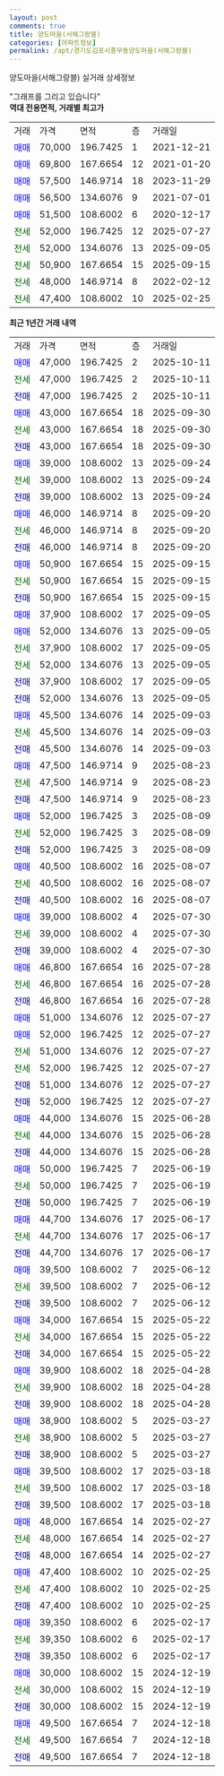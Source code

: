 ```yaml
---
layout: post
comments: true
title: 양도마을(서해그랑블)
categories: [아파트정보]
permalink: /apt/경기도김포시풍무동양도마을(서해그랑블)
---
```


양도마을(서해그랑블) 실거래 상세정보

<script type="text/javascript">
  google.charts.load('current', {'packages':['line', 'corechart']});
  google.charts.setOnLoadCallback(drawChart);

  function drawChart() {
    var data = new google.visualization.DataTable();
    data.addColumn('date', '거래일');
    data.addColumn('number', "매매");
    data.addColumn('number', "전세");
    data.addColumn('number', "전매");

    data.addRows([[new Date(Date.parse("2025-10-11")), 47000, null, null], [new Date(Date.parse("2025-10-11")), null, 47000, null], [new Date(Date.parse("2025-10-11")), null, null, 47000], [new Date(Date.parse("2025-09-30")), 43000, null, null], [new Date(Date.parse("2025-09-30")), null, 43000, null], [new Date(Date.parse("2025-09-30")), null, null, 43000], [new Date(Date.parse("2025-09-24")), 39000, null, null], [new Date(Date.parse("2025-09-24")), null, 39000, null], [new Date(Date.parse("2025-09-24")), null, null, 39000], [new Date(Date.parse("2025-09-20")), 46000, null, null], [new Date(Date.parse("2025-09-20")), null, 46000, null], [new Date(Date.parse("2025-09-20")), null, null, 46000], [new Date(Date.parse("2025-09-15")), 50900, null, null], [new Date(Date.parse("2025-09-15")), null, 50900, null], [new Date(Date.parse("2025-09-15")), null, null, 50900], [new Date(Date.parse("2025-09-05")), 37900, null, null], [new Date(Date.parse("2025-09-05")), 52000, null, null], [new Date(Date.parse("2025-09-05")), null, 37900, null], [new Date(Date.parse("2025-09-05")), null, 52000, null], [new Date(Date.parse("2025-09-05")), null, null, 37900], [new Date(Date.parse("2025-09-05")), null, null, 52000], [new Date(Date.parse("2025-09-03")), 45500, null, null], [new Date(Date.parse("2025-09-03")), null, 45500, null], [new Date(Date.parse("2025-09-03")), null, null, 45500], [new Date(Date.parse("2025-08-23")), 47500, null, null], [new Date(Date.parse("2025-08-23")), null, 47500, null], [new Date(Date.parse("2025-08-23")), null, null, 47500], [new Date(Date.parse("2025-08-09")), 52000, null, null], [new Date(Date.parse("2025-08-09")), null, 52000, null], [new Date(Date.parse("2025-08-09")), null, null, 52000], [new Date(Date.parse("2025-08-07")), 40500, null, null], [new Date(Date.parse("2025-08-07")), null, 40500, null], [new Date(Date.parse("2025-08-07")), null, null, 40500], [new Date(Date.parse("2025-07-30")), 39000, null, null], [new Date(Date.parse("2025-07-30")), null, 39000, null], [new Date(Date.parse("2025-07-30")), null, null, 39000], [new Date(Date.parse("2025-07-28")), 46800, null, null], [new Date(Date.parse("2025-07-28")), null, 46800, null], [new Date(Date.parse("2025-07-28")), null, null, 46800], [new Date(Date.parse("2025-07-27")), 51000, null, null], [new Date(Date.parse("2025-07-27")), 52000, null, null], [new Date(Date.parse("2025-07-27")), null, 51000, null], [new Date(Date.parse("2025-07-27")), null, 52000, null], [new Date(Date.parse("2025-07-27")), null, null, 51000], [new Date(Date.parse("2025-07-27")), null, null, 52000], [new Date(Date.parse("2025-06-28")), 44000, null, null], [new Date(Date.parse("2025-06-28")), null, 44000, null], [new Date(Date.parse("2025-06-28")), null, null, 44000], [new Date(Date.parse("2025-06-19")), 50000, null, null], [new Date(Date.parse("2025-06-19")), null, 50000, null], [new Date(Date.parse("2025-06-19")), null, null, 50000], [new Date(Date.parse("2025-06-17")), 44700, null, null], [new Date(Date.parse("2025-06-17")), null, 44700, null], [new Date(Date.parse("2025-06-17")), null, null, 44700], [new Date(Date.parse("2025-06-12")), 39500, null, null], [new Date(Date.parse("2025-06-12")), null, 39500, null], [new Date(Date.parse("2025-06-12")), null, null, 39500], [new Date(Date.parse("2025-05-22")), 34000, null, null], [new Date(Date.parse("2025-05-22")), null, 34000, null], [new Date(Date.parse("2025-05-22")), null, null, 34000], [new Date(Date.parse("2025-04-28")), 39900, null, null], [new Date(Date.parse("2025-04-28")), null, 39900, null], [new Date(Date.parse("2025-04-28")), null, null, 39900], [new Date(Date.parse("2025-03-27")), 38900, null, null], [new Date(Date.parse("2025-03-27")), null, 38900, null], [new Date(Date.parse("2025-03-27")), null, null, 38900], [new Date(Date.parse("2025-03-18")), 39500, null, null], [new Date(Date.parse("2025-03-18")), null, 39500, null], [new Date(Date.parse("2025-03-18")), null, null, 39500], [new Date(Date.parse("2025-02-27")), 48000, null, null], [new Date(Date.parse("2025-02-27")), null, 48000, null], [new Date(Date.parse("2025-02-27")), null, null, 48000], [new Date(Date.parse("2025-02-25")), 47400, null, null], [new Date(Date.parse("2025-02-25")), null, 47400, null], [new Date(Date.parse("2025-02-25")), null, null, 47400], [new Date(Date.parse("2025-02-17")), 39350, null, null], [new Date(Date.parse("2025-02-17")), null, 39350, null], [new Date(Date.parse("2025-02-17")), null, null, 39350], [new Date(Date.parse("2024-12-19")), 30000, null, null], [new Date(Date.parse("2024-12-19")), null, 30000, null], [new Date(Date.parse("2024-12-19")), null, null, 30000], [new Date(Date.parse("2024-12-18")), 49500, null, null], [new Date(Date.parse("2024-12-18")), null, 49500, null], [new Date(Date.parse("2024-12-18")), null, null, 49500]]);

    var options = {
      hAxis: {
        format: 'yyyy/MM/dd'
      },    
      lineWidth: 0,
      pointsVisible: true,    
      title: '최근 1년간 유형별 실거래가 분포',
      legend: { position: 'bottom' }
    };

    var formatter = new google.visualization.NumberFormat({pattern:'###,###'} );
    formatter.format(data, 1);
    formatter.format(data, 2);
    
    setTimeout(function() {
        var chart = new google.visualization.LineChart(document.getElementById('columnchart_material'));
        chart.draw(data, (options));
        document.getElementById('loading').style.display = 'none';
    }, 200);
  }
</script>


<div id="loading" style="z-index:20; display: block; margin-left: 0px">"그래프를 그리고 있습니다"</div>
<div id="columnchart_material" style="width: 95%; margin-left: 0px; display: block"></div>
<!-- contents start -->
<b>역대 전용면적, 거래별 최고가</b>
<table class="sortable">
    <tr>
      <td>거래</td>
      <td>가격</td>
      <td>면적</td>
      <td>층</td>
      <td>거래일</td>
    </tr>
        <tr>
          <td><a style="color: blue">매매</a></td>
          <td>70,000</td>
          <td>196.7425</td>
          <td>1</td>
          <td>2021-12-21</td>
        </tr>            <tr>
          <td><a style="color: blue">매매</a></td>
          <td>69,800</td>
          <td>167.6654</td>
          <td>12</td>
          <td>2021-01-20</td>
        </tr>            <tr>
          <td><a style="color: blue">매매</a></td>
          <td>57,500</td>
          <td>146.9714</td>
          <td>18</td>
          <td>2023-11-29</td>
        </tr>            <tr>
          <td><a style="color: blue">매매</a></td>
          <td>56,500</td>
          <td>134.6076</td>
          <td>9</td>
          <td>2021-07-01</td>
        </tr>            <tr>
          <td><a style="color: blue">매매</a></td>
          <td>51,500</td>
          <td>108.6002</td>
          <td>6</td>
          <td>2020-12-17</td>
        </tr>        
        <tr>
              <td><a style="color: darkgreen">전세</a></td>
              <td>52,000</td>
              <td>196.7425</td>
              <td>12</td>
              <td>2025-07-27</td>
            </tr>            <tr>
              <td><a style="color: darkgreen">전세</a></td>
              <td>52,000</td>
              <td>134.6076</td>
              <td>13</td>
              <td>2025-09-05</td>
            </tr>            <tr>
              <td><a style="color: darkgreen">전세</a></td>
              <td>50,900</td>
              <td>167.6654</td>
              <td>15</td>
              <td>2025-09-15</td>
            </tr>            <tr>
              <td><a style="color: darkgreen">전세</a></td>
              <td>48,000</td>
              <td>146.9714</td>
              <td>8</td>
              <td>2022-02-12</td>
            </tr>            <tr>
              <td><a style="color: darkgreen">전세</a></td>
              <td>47,400</td>
              <td>108.6002</td>
              <td>10</td>
              <td>2025-02-25</td>
            </tr>        
    
</table>

<b>최근 1년간 거래 내역</b>

<table class="sortable">
    <tr>
      <td>거래</td>
      <td>가격</td>
      <td>면적</td>
      <td>층</td>
      <td>거래일</td>
    </tr>
    <tr>
      <td><a style="color: blue">매매</a></td>
      <td>47,000</td>
      <td>196.7425</td>
      <td>2</td>
      <td>2025-10-11</td>
    </tr>          <tr>
      <td><a style="color: darkgreen">전세</a></td>
      <td>47,000</td>
      <td>196.7425</td>
      <td>2</td>
      <td>2025-10-11</td>
    </tr>          <tr>
      <td><a style="color: darkblue">전매</a></td>
      <td>47,000</td>
      <td>196.7425</td>
      <td>2</td>
      <td>2025-10-11</td>
    </tr>          <tr>
      <td><a style="color: blue">매매</a></td>
      <td>43,000</td>
      <td>167.6654</td>
      <td>18</td>
      <td>2025-09-30</td>
    </tr>          <tr>
      <td><a style="color: darkgreen">전세</a></td>
      <td>43,000</td>
      <td>167.6654</td>
      <td>18</td>
      <td>2025-09-30</td>
    </tr>          <tr>
      <td><a style="color: darkblue">전매</a></td>
      <td>43,000</td>
      <td>167.6654</td>
      <td>18</td>
      <td>2025-09-30</td>
    </tr>          <tr>
      <td><a style="color: blue">매매</a></td>
      <td>39,000</td>
      <td>108.6002</td>
      <td>13</td>
      <td>2025-09-24</td>
    </tr>          <tr>
      <td><a style="color: darkgreen">전세</a></td>
      <td>39,000</td>
      <td>108.6002</td>
      <td>13</td>
      <td>2025-09-24</td>
    </tr>          <tr>
      <td><a style="color: darkblue">전매</a></td>
      <td>39,000</td>
      <td>108.6002</td>
      <td>13</td>
      <td>2025-09-24</td>
    </tr>          <tr>
      <td><a style="color: blue">매매</a></td>
      <td>46,000</td>
      <td>146.9714</td>
      <td>8</td>
      <td>2025-09-20</td>
    </tr>          <tr>
      <td><a style="color: darkgreen">전세</a></td>
      <td>46,000</td>
      <td>146.9714</td>
      <td>8</td>
      <td>2025-09-20</td>
    </tr>          <tr>
      <td><a style="color: darkblue">전매</a></td>
      <td>46,000</td>
      <td>146.9714</td>
      <td>8</td>
      <td>2025-09-20</td>
    </tr>          <tr>
      <td><a style="color: blue">매매</a></td>
      <td>50,900</td>
      <td>167.6654</td>
      <td>15</td>
      <td>2025-09-15</td>
    </tr>          <tr>
      <td><a style="color: darkgreen">전세</a></td>
      <td>50,900</td>
      <td>167.6654</td>
      <td>15</td>
      <td>2025-09-15</td>
    </tr>          <tr>
      <td><a style="color: darkblue">전매</a></td>
      <td>50,900</td>
      <td>167.6654</td>
      <td>15</td>
      <td>2025-09-15</td>
    </tr>          <tr>
      <td><a style="color: blue">매매</a></td>
      <td>37,900</td>
      <td>108.6002</td>
      <td>17</td>
      <td>2025-09-05</td>
    </tr>          <tr>
      <td><a style="color: blue">매매</a></td>
      <td>52,000</td>
      <td>134.6076</td>
      <td>13</td>
      <td>2025-09-05</td>
    </tr>          <tr>
      <td><a style="color: darkgreen">전세</a></td>
      <td>37,900</td>
      <td>108.6002</td>
      <td>17</td>
      <td>2025-09-05</td>
    </tr>          <tr>
      <td><a style="color: darkgreen">전세</a></td>
      <td>52,000</td>
      <td>134.6076</td>
      <td>13</td>
      <td>2025-09-05</td>
    </tr>          <tr>
      <td><a style="color: darkblue">전매</a></td>
      <td>37,900</td>
      <td>108.6002</td>
      <td>17</td>
      <td>2025-09-05</td>
    </tr>          <tr>
      <td><a style="color: darkblue">전매</a></td>
      <td>52,000</td>
      <td>134.6076</td>
      <td>13</td>
      <td>2025-09-05</td>
    </tr>          <tr>
      <td><a style="color: blue">매매</a></td>
      <td>45,500</td>
      <td>134.6076</td>
      <td>14</td>
      <td>2025-09-03</td>
    </tr>          <tr>
      <td><a style="color: darkgreen">전세</a></td>
      <td>45,500</td>
      <td>134.6076</td>
      <td>14</td>
      <td>2025-09-03</td>
    </tr>          <tr>
      <td><a style="color: darkblue">전매</a></td>
      <td>45,500</td>
      <td>134.6076</td>
      <td>14</td>
      <td>2025-09-03</td>
    </tr>          <tr>
      <td><a style="color: blue">매매</a></td>
      <td>47,500</td>
      <td>146.9714</td>
      <td>9</td>
      <td>2025-08-23</td>
    </tr>          <tr>
      <td><a style="color: darkgreen">전세</a></td>
      <td>47,500</td>
      <td>146.9714</td>
      <td>9</td>
      <td>2025-08-23</td>
    </tr>          <tr>
      <td><a style="color: darkblue">전매</a></td>
      <td>47,500</td>
      <td>146.9714</td>
      <td>9</td>
      <td>2025-08-23</td>
    </tr>          <tr>
      <td><a style="color: blue">매매</a></td>
      <td>52,000</td>
      <td>196.7425</td>
      <td>3</td>
      <td>2025-08-09</td>
    </tr>          <tr>
      <td><a style="color: darkgreen">전세</a></td>
      <td>52,000</td>
      <td>196.7425</td>
      <td>3</td>
      <td>2025-08-09</td>
    </tr>          <tr>
      <td><a style="color: darkblue">전매</a></td>
      <td>52,000</td>
      <td>196.7425</td>
      <td>3</td>
      <td>2025-08-09</td>
    </tr>          <tr>
      <td><a style="color: blue">매매</a></td>
      <td>40,500</td>
      <td>108.6002</td>
      <td>16</td>
      <td>2025-08-07</td>
    </tr>          <tr>
      <td><a style="color: darkgreen">전세</a></td>
      <td>40,500</td>
      <td>108.6002</td>
      <td>16</td>
      <td>2025-08-07</td>
    </tr>          <tr>
      <td><a style="color: darkblue">전매</a></td>
      <td>40,500</td>
      <td>108.6002</td>
      <td>16</td>
      <td>2025-08-07</td>
    </tr>          <tr>
      <td><a style="color: blue">매매</a></td>
      <td>39,000</td>
      <td>108.6002</td>
      <td>4</td>
      <td>2025-07-30</td>
    </tr>          <tr>
      <td><a style="color: darkgreen">전세</a></td>
      <td>39,000</td>
      <td>108.6002</td>
      <td>4</td>
      <td>2025-07-30</td>
    </tr>          <tr>
      <td><a style="color: darkblue">전매</a></td>
      <td>39,000</td>
      <td>108.6002</td>
      <td>4</td>
      <td>2025-07-30</td>
    </tr>          <tr>
      <td><a style="color: blue">매매</a></td>
      <td>46,800</td>
      <td>167.6654</td>
      <td>16</td>
      <td>2025-07-28</td>
    </tr>          <tr>
      <td><a style="color: darkgreen">전세</a></td>
      <td>46,800</td>
      <td>167.6654</td>
      <td>16</td>
      <td>2025-07-28</td>
    </tr>          <tr>
      <td><a style="color: darkblue">전매</a></td>
      <td>46,800</td>
      <td>167.6654</td>
      <td>16</td>
      <td>2025-07-28</td>
    </tr>          <tr>
      <td><a style="color: blue">매매</a></td>
      <td>51,000</td>
      <td>134.6076</td>
      <td>12</td>
      <td>2025-07-27</td>
    </tr>          <tr>
      <td><a style="color: blue">매매</a></td>
      <td>52,000</td>
      <td>196.7425</td>
      <td>12</td>
      <td>2025-07-27</td>
    </tr>          <tr>
      <td><a style="color: darkgreen">전세</a></td>
      <td>51,000</td>
      <td>134.6076</td>
      <td>12</td>
      <td>2025-07-27</td>
    </tr>          <tr>
      <td><a style="color: darkgreen">전세</a></td>
      <td>52,000</td>
      <td>196.7425</td>
      <td>12</td>
      <td>2025-07-27</td>
    </tr>          <tr>
      <td><a style="color: darkblue">전매</a></td>
      <td>51,000</td>
      <td>134.6076</td>
      <td>12</td>
      <td>2025-07-27</td>
    </tr>          <tr>
      <td><a style="color: darkblue">전매</a></td>
      <td>52,000</td>
      <td>196.7425</td>
      <td>12</td>
      <td>2025-07-27</td>
    </tr>          <tr>
      <td><a style="color: blue">매매</a></td>
      <td>44,000</td>
      <td>134.6076</td>
      <td>15</td>
      <td>2025-06-28</td>
    </tr>          <tr>
      <td><a style="color: darkgreen">전세</a></td>
      <td>44,000</td>
      <td>134.6076</td>
      <td>15</td>
      <td>2025-06-28</td>
    </tr>          <tr>
      <td><a style="color: darkblue">전매</a></td>
      <td>44,000</td>
      <td>134.6076</td>
      <td>15</td>
      <td>2025-06-28</td>
    </tr>          <tr>
      <td><a style="color: blue">매매</a></td>
      <td>50,000</td>
      <td>196.7425</td>
      <td>7</td>
      <td>2025-06-19</td>
    </tr>          <tr>
      <td><a style="color: darkgreen">전세</a></td>
      <td>50,000</td>
      <td>196.7425</td>
      <td>7</td>
      <td>2025-06-19</td>
    </tr>          <tr>
      <td><a style="color: darkblue">전매</a></td>
      <td>50,000</td>
      <td>196.7425</td>
      <td>7</td>
      <td>2025-06-19</td>
    </tr>          <tr>
      <td><a style="color: blue">매매</a></td>
      <td>44,700</td>
      <td>134.6076</td>
      <td>17</td>
      <td>2025-06-17</td>
    </tr>          <tr>
      <td><a style="color: darkgreen">전세</a></td>
      <td>44,700</td>
      <td>134.6076</td>
      <td>17</td>
      <td>2025-06-17</td>
    </tr>          <tr>
      <td><a style="color: darkblue">전매</a></td>
      <td>44,700</td>
      <td>134.6076</td>
      <td>17</td>
      <td>2025-06-17</td>
    </tr>          <tr>
      <td><a style="color: blue">매매</a></td>
      <td>39,500</td>
      <td>108.6002</td>
      <td>7</td>
      <td>2025-06-12</td>
    </tr>          <tr>
      <td><a style="color: darkgreen">전세</a></td>
      <td>39,500</td>
      <td>108.6002</td>
      <td>7</td>
      <td>2025-06-12</td>
    </tr>          <tr>
      <td><a style="color: darkblue">전매</a></td>
      <td>39,500</td>
      <td>108.6002</td>
      <td>7</td>
      <td>2025-06-12</td>
    </tr>          <tr>
      <td><a style="color: blue">매매</a></td>
      <td>34,000</td>
      <td>167.6654</td>
      <td>15</td>
      <td>2025-05-22</td>
    </tr>          <tr>
      <td><a style="color: darkgreen">전세</a></td>
      <td>34,000</td>
      <td>167.6654</td>
      <td>15</td>
      <td>2025-05-22</td>
    </tr>          <tr>
      <td><a style="color: darkblue">전매</a></td>
      <td>34,000</td>
      <td>167.6654</td>
      <td>15</td>
      <td>2025-05-22</td>
    </tr>          <tr>
      <td><a style="color: blue">매매</a></td>
      <td>39,900</td>
      <td>108.6002</td>
      <td>18</td>
      <td>2025-04-28</td>
    </tr>          <tr>
      <td><a style="color: darkgreen">전세</a></td>
      <td>39,900</td>
      <td>108.6002</td>
      <td>18</td>
      <td>2025-04-28</td>
    </tr>          <tr>
      <td><a style="color: darkblue">전매</a></td>
      <td>39,900</td>
      <td>108.6002</td>
      <td>18</td>
      <td>2025-04-28</td>
    </tr>          <tr>
      <td><a style="color: blue">매매</a></td>
      <td>38,900</td>
      <td>108.6002</td>
      <td>5</td>
      <td>2025-03-27</td>
    </tr>          <tr>
      <td><a style="color: darkgreen">전세</a></td>
      <td>38,900</td>
      <td>108.6002</td>
      <td>5</td>
      <td>2025-03-27</td>
    </tr>          <tr>
      <td><a style="color: darkblue">전매</a></td>
      <td>38,900</td>
      <td>108.6002</td>
      <td>5</td>
      <td>2025-03-27</td>
    </tr>          <tr>
      <td><a style="color: blue">매매</a></td>
      <td>39,500</td>
      <td>108.6002</td>
      <td>17</td>
      <td>2025-03-18</td>
    </tr>          <tr>
      <td><a style="color: darkgreen">전세</a></td>
      <td>39,500</td>
      <td>108.6002</td>
      <td>17</td>
      <td>2025-03-18</td>
    </tr>          <tr>
      <td><a style="color: darkblue">전매</a></td>
      <td>39,500</td>
      <td>108.6002</td>
      <td>17</td>
      <td>2025-03-18</td>
    </tr>          <tr>
      <td><a style="color: blue">매매</a></td>
      <td>48,000</td>
      <td>167.6654</td>
      <td>14</td>
      <td>2025-02-27</td>
    </tr>          <tr>
      <td><a style="color: darkgreen">전세</a></td>
      <td>48,000</td>
      <td>167.6654</td>
      <td>14</td>
      <td>2025-02-27</td>
    </tr>          <tr>
      <td><a style="color: darkblue">전매</a></td>
      <td>48,000</td>
      <td>167.6654</td>
      <td>14</td>
      <td>2025-02-27</td>
    </tr>          <tr>
      <td><a style="color: blue">매매</a></td>
      <td>47,400</td>
      <td>108.6002</td>
      <td>10</td>
      <td>2025-02-25</td>
    </tr>          <tr>
      <td><a style="color: darkgreen">전세</a></td>
      <td>47,400</td>
      <td>108.6002</td>
      <td>10</td>
      <td>2025-02-25</td>
    </tr>          <tr>
      <td><a style="color: darkblue">전매</a></td>
      <td>47,400</td>
      <td>108.6002</td>
      <td>10</td>
      <td>2025-02-25</td>
    </tr>          <tr>
      <td><a style="color: blue">매매</a></td>
      <td>39,350</td>
      <td>108.6002</td>
      <td>6</td>
      <td>2025-02-17</td>
    </tr>          <tr>
      <td><a style="color: darkgreen">전세</a></td>
      <td>39,350</td>
      <td>108.6002</td>
      <td>6</td>
      <td>2025-02-17</td>
    </tr>          <tr>
      <td><a style="color: darkblue">전매</a></td>
      <td>39,350</td>
      <td>108.6002</td>
      <td>6</td>
      <td>2025-02-17</td>
    </tr>          <tr>
      <td><a style="color: blue">매매</a></td>
      <td>30,000</td>
      <td>108.6002</td>
      <td>15</td>
      <td>2024-12-19</td>
    </tr>          <tr>
      <td><a style="color: darkgreen">전세</a></td>
      <td>30,000</td>
      <td>108.6002</td>
      <td>15</td>
      <td>2024-12-19</td>
    </tr>          <tr>
      <td><a style="color: darkblue">전매</a></td>
      <td>30,000</td>
      <td>108.6002</td>
      <td>15</td>
      <td>2024-12-19</td>
    </tr>          <tr>
      <td><a style="color: blue">매매</a></td>
      <td>49,500</td>
      <td>167.6654</td>
      <td>7</td>
      <td>2024-12-18</td>
    </tr>          <tr>
      <td><a style="color: darkgreen">전세</a></td>
      <td>49,500</td>
      <td>167.6654</td>
      <td>7</td>
      <td>2024-12-18</td>
    </tr>          <tr>
      <td><a style="color: darkblue">전매</a></td>
      <td>49,500</td>
      <td>167.6654</td>
      <td>7</td>
      <td>2024-12-18</td>
    </tr>      </table>
<!-- contents end -->    

